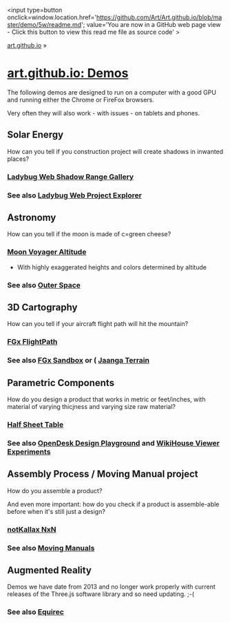 ﻿<span style=display:none; >[You are now in a GitHub source code view - click this link to view Read Me file as a web page]
( https://art.github.io/demo/5w/#readme.md "View file as a web page." ) </span>
<input type=button onclick=window.location.href='https://github.com/Art/Art.github.io/blob/master/demo/5w/readme.md'; 
value='You are now in a GitHub web page view - Click this button to view this read me file as source code' >

[art.github.io]( https://art.github.io ) &raquo; 

[art.github.io: Demos]( https://art.github.io/demo/5w/#demos.md )
===

The following demos are designed to run on a computer with a good GPU and running either the Chrome or FireFox browsers.

Very often they will also work - with issues - on tablets and phones.


## Solar Energy

How can you tell if you construction project will create shadows in inwanted places? 

### [Ladybug Web Shadow Range Gallery]( https://ladybug-analysis-tools.github.io/ladybug-web/shadow-range-obj-gallery/ )

### See also [Ladybug Web Project Explorer]( https://ladybug-analysis-tools.github.io/ladybug-web/ladybug-web-via-github-api-r2.html )




## Astronomy

How can you tell if the moon is made of c=green cheese?

### [Moon Voyager Altitude]( http://jaanga.github.io/moon/voyager/altitude/ )

* With highly exaggerated heights and colors determined by altitude

### See also [Outer Space]( http://jaanga.github.io/outer-space/ )




## 3D Cartography

How can you tell if your aircraft flight path will hit the mountain?

### [FGx FlightPath]( http://fgx.github.io/sandbox/flightpath/ )

### See also [FGx Sandbox]( http://fgx.github.io/sandbox/index.html ) or ( [Jaanga Terrain]( http://jaanga.github.io/terrain-r2/terrain.html )




## Parametric Components

How do you design a product that works in metric or feet/inches, with material of varying thicjness and varying size raw material?


### [Half Sheet Table]( http://opendesk.github.io/design-playground/opendesk-half-sheet-table/ )

### See also [OpenDesk Design Playground]( http://opendesk.github.io/design-playground/ ) and [WikiHouse Viewer Experiments]( http://wikihouse.github.io/viewer-experiments/ )



## Assembly Process / Moving Manual project

How do you assemble a product?

And even more important: how do you check if a product is assemble-able before when it's still just a design?

### [notKallax NxN]( http://jaanga.github.io/moving-manuals/kallax-nxn/ )
 
### See also [Moving Manuals]( http://jaanga.github.io/moving-manuals/index.html )



## Augmented Reality

Demos we have date from 2013 and no longer work properly with current releases of the Three.js software library and so need updating. ;-(

### See also [Equirec]( http://jaanga.github.io/equirec/equirec-image-flickr/ )


